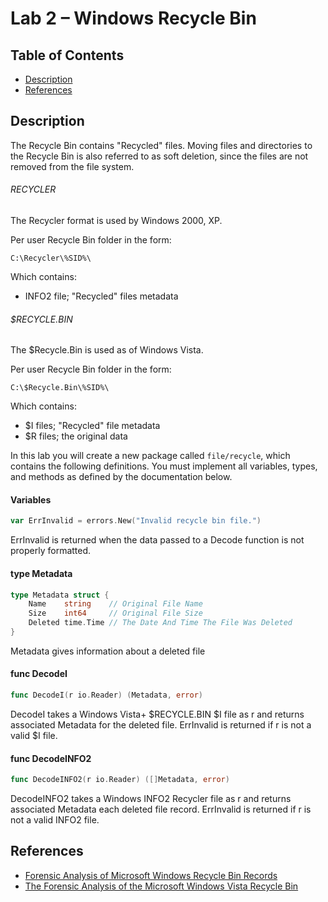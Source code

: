 # Lab 2 – Windows Recycle Bin

## Table of Contents

* [Description](#desc)
* [References](#ref)

## Description <a name="desc"/>

The Recycle Bin contains "Recycled" files. Moving files and directories to the Recycle Bin is also referred to as soft deletion, since the files are not removed from the file system.

###### RECYCLER ######
The Recycler format is used by Windows 2000, XP.

Per user Recycle Bin folder in the form:
```
C:\Recycler\%SID%\
```

Which contains:
* INFO2 file; "Recycled" files metadata

###### $RECYCLE.BIN ######
The $Recycle.Bin is used as of Windows Vista.

Per user Recycle Bin folder in the form:
```
C:\$Recycle.Bin\%SID%\
```

Which contains:
* $I files; "Recycled" file metadata
* $R files; the original data

In this lab you will create a new package called `file/recycle`, which contains the following definitions.  You must implement all variables, types, and methods as defined by the documentation below.

#### Variables

```go
var ErrInvalid = errors.New("Invalid recycle bin file.")
```
ErrInvalid is returned when the data passed to a Decode function is not properly
formatted.

#### type Metadata

```go
type Metadata struct {
	Name    string    // Original File Name
	Size    int64     // Original File Size
	Deleted time.Time // The Date And Time The File Was Deleted
}
```

Metadata gives information about a deleted file

#### func  DecodeI

```go
func DecodeI(r io.Reader) (Metadata, error)
```
DecodeI takes a Windows Vista+ $RECYCLE.BIN $I file as r and returns associated
Metadata for the deleted file. ErrInvalid is returned if r is not a valid $I
file.

#### func  DecodeINFO2

```go
func DecodeINFO2(r io.Reader) ([]Metadata, error)
```
DecodeINFO2 takes a Windows INFO2 Recycler file as r and returns associated
Metadata each deleted file record. ErrInvalid is returned if r is not a valid
INFO2 file.

## References <a name="ref"/>

* [Forensic Analysis of Microsoft Windows Recycle Bin Records](http://mandarino70.it/Documents/Recycler_Bin_Record_Reconstruction.pdf)
* [The Forensic Analysis of the Microsoft Windows Vista Recycle Bin](http://www.forensicfocus.com/downloads/forensic-analysis-vista-recycle-bin.pdf)
